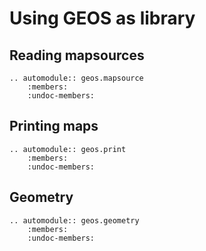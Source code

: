 # Using GEOS as library
## Reading mapsources

```eval_rst
.. automodule:: geos.mapsource
    :members:
    :undoc-members:
```

## Printing maps

```eval_rst
.. automodule:: geos.print
    :members:
    :undoc-members:
```

## Geometry

```eval_rst
.. automodule:: geos.geometry
    :members:
    :undoc-members:
```
